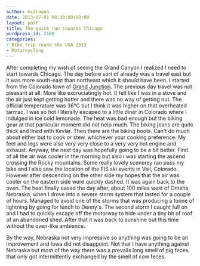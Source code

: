 ```yaml
---
author: mcdragon
date: 2013-07-01 00:30:00+00:00
layout: post
title: The quick run towards Chicago
wordpress_id: 2588
categories:
- Bike trip round the USA 2013
- Motorcycling
---
```


After completing my wish of seeing the Grand Canyon I realized I need to start towards Chicago. The day before sort of already was a travel east but it was more south-east than northeast which it should have been. I started from the Colorado town of [Grand Junction](https://en.wikipedia.org/wiki/Grand_Junction,_Colorado).
The previous day travel was not pleasant at all. More like excruciatingly hot. It felt like I was in a stove and the air just kept getting hotter and there was no way of getting out. The official temperature was 36°C but I think it was higher on that overheated tarmac. I was so hot I literally escaped to a little diner in Colorado where I indulged in ice cold lemonade. The heat was bad enough but the biking gear at that particular moment did not help much. The biking jeans are quite thick and lined with Kevlar. Then there are the biking boots. Can't do much about either but to cook or stew, whichever your cooking preference. My feet and legs were also very very close to a very very hot engine and exhaust.
Anyway, the next day was hopefully going to be a bit better. First of all the air was cooler in the morning but also I was starting the ascend crossing the Rocky mountains. Some really lovely scenerey ran pass my bike and I also saw the location of the FIS ski events in Vail, Colorado. However after descending on the other side my hopes that the air was cooler on the eastern side were quickly dashed. It was again back to the oven. The heat finally eased the day after, about 100 miles west of Omaha, Nebraska, when I drove into a severe storm system that lasted for a couple of hours. Managed to avoid one of the storms that was producing a tonne of lightning by going for lunch to Denny's. The second storm I caught full on and I had to quickly escape off the motorway to hide under a tiny bit of roof of an abandoned shed. After that it was back to sunshine but this time without the oven-like ambience.

By the way, Nebraska not very impressive so anything was going to be an improvement and Iowa did not disappoint. Not that I have anything against Nebraska but most of the way there was a prevails long smell of pig feces that only got intermittently exchanged by the smell of cow feces.
